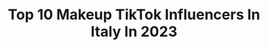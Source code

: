 ---
title: Top 10 Makeup TikTok Influencers In Italy In 2023
description: >-
  Find top makeup TikTok influencers in Italy in 2023. Most popular hashtags: #makeup #makeupartist #perte #foryoupage.
platform: TikTok
hits: 268
text_top: Discover the best TikTok profiles on inBeat.
text_bottom: Our platform has 268 TikTok influencers like this in Italy for you to contact.
profiles:
  - username: "morgana.makeup"
    fullname: >-
      Makeup
    bio: >-
      🥀31k?🥀 ✨IG:@Morgana_Makeup_Art✨
    location: "Italy"
    followers: 30900
    engagement: 1600
    commentsToLikes: 0.029452
    id: cka63snrs5q960i781nis6v4x
    verified: false
    hashtags: "#makeup, #foryoupage, #fyp, #makeupartist"
  - username: "martinaerriu_"
    fullname: >-
      martinaerriu
    bio: >-
      She/her ⬆️FOLLOW ME ON INSTAGRAM⬆️ 🎨 Makeup 💄 ⚡ Positive Vibes ⚡
    location: "Italy"
    followers: 197000
    engagement: 2090
    commentsToLikes: 0.014593
    id: cka67dx6ukoko0i78ytnhhw4z
    verified: false
    hashtags: "#fantasy, #mermaid, #marvel, #viral"
  - username: "elioicon"
    fullname: >-
      Elio ICON
    bio: >-
      Makeup is art. Don’t fuck it up 🎨🔥 He/Him Hairstylist 🔥 Sicily ✨ YouTube⬇️
    location: "Italy"
    followers: 59000
    engagement: 1612
    commentsToLikes: 0.047074
    id: ckbf6j5yow4cn0j234puvqflj
    verified: false
    hashtags: "#perte, #haircolor, #hair, #neiperte"
  - username: "soraya_makeup"
    fullname: >-
      Soraya Make Up
    bio: >-
      Make Up Artist❤️ #makeupisforeveryone🏳️‍🌈
    location: "Italy"
    followers: 4768
    engagement: 1680
    commentsToLikes: 0.098056
    id: cka67dy0mkosq0i788ujecrz5
    verified: false
    hashtags: "#egirlmakeup, #makeupartist, #transition, #makeup"
  - username: "zuccherinomakeup_"
    fullname: >-
      ZuccherinoMakeUp
    bio: >-
      Makeup Artist Pov/Duetti CosplayerOc lgt[b]🏳️‍🌈 per Nuovi Cosplay Support Me❤
    location: "Italy"
    followers: 11700
    engagement: 1707
    commentsToLikes: 0.110189
    id: ck8j4g50w22y70j78tqnsyg98
    verified: false
    hashtags: "#duetto, #cosplay, #makeup, #viral"
  - username: "larasperanza"
    fullname: >-
      La Suprema
    bio: >-
      She/her Faccio tanti bei pov ✨ Makeup 🌿 ho un mini shop🌸
    location: "Italy"
    followers: 137300
    engagement: 2069
    commentsToLikes: 0.011280
    id: ck9exykiztg1p0j78a14qtzib
    verified: false
    hashtags: "#originalsuprema1, #pov, #spiritualsuprema, #blushberry"
  - username: "arienne.makeup"
    fullname: >-
      Arianna
    bio: >-
      È Arienne con la E 💌: ariannacommerciale@tomsnetwork.it INSTA: arienne.makeup
    location: "Italy"
    followers: 1000000
    engagement: 2418
    commentsToLikes: 0.003955
    id: cka67dv26ko850i78qahka7df
    verified: false
    hashtags: "#perte, #comedy, #commessa, #assaggio"
  - username: "fearlessmakeup97"
    fullname: >-
      Francesca D’Alessandro
    bio: >-
      23🇮🇹 Makeup Lover💄 International relations student🌍 Ig: fearlessmakeup ✨
    location: "Italy"
    followers: 9331
    engagement: 1556
    commentsToLikes: 0.048572
    id: ckdtdtmoxvhtj0j23ofol1ykd
    verified: false
    hashtags: "#perte, #emojichallenge, #neiperte, #makeupartist"
  - username: "xlipsaddictedx"
    fullname: >-
      Dalila Dell’Amura
    bio: >-
      💄 Makeup lover Ig: xlipsaddictedx Cruelty free supporter 🐰 LISTA CRUELTY FREE⬇
    location: "Italy"
    followers: 6897
    engagement: 1722
    commentsToLikes: 0.059694
    id: ckbf1cr09neli0j23s4ozpjpt
    verified: false
    hashtags: "#caffesospeso, #stopanimalsabuse, #crueltyfree, #crueltyfreemakeup"
  - username: "martina4you"
    fullname: >-
      𝕸𝖆𝖗𝖙𝖎𝖓𝖆🧸🤍
    bio: >-
      📍Rome 20/Canadian Certified Makeup Artist 💄 she/her 🤍ʕ•́ᴥ•̀ʔっ🏳️‍🌈
    location: "Italy"
    followers: 15000
    engagement: 1754
    commentsToLikes: 0.033109
    id: ckbf3gtidr7e60j236w93ek4i
    verified: false
    hashtags: "#like, #rome, #foryou, #featureme"
---